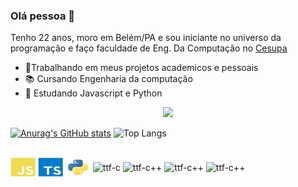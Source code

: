 ### Olá pessoa 👋

Tenho 22 anos, moro em Belém/PA e sou iniciante no universo da programação e faço faculdade de Eng. Da Computação no [Cesupa](https://www.cesupa.br/)

- 🔭Trabalhando em meus projetos academicos e pessoais
- 📚 Cursando Engenharia da computação 
- 🌱 Estudando Javascript e Python


<p align="center">
  <img src="https://cdn.discordapp.com/attachments/519597973542535181/1052353158271225876/Ld7JX4w.gif" width="1400">
</p>






[![Anurag's GitHub stats](https://github-readme-stats.vercel.app/api?username=Thiagottf&show_icons=true&theme=tokyonight&include_all_commits=true&count_private=true"/)](https://github.com//github-readme-stats) 
![Top Langs](https://github-readme-stats.vercel.app/api/top-langs/?username=Thiagottf&layout=compact&show_icons=true&theme=tokyonight)

<div style="display: inline_block"><br>
  <img align="center" alt="ttf-Js" height="30" width="40" src="https://raw.githubusercontent.com/devicons/devicon/master/icons/javascript/javascript-plain.svg">
  <img align="center" alt="ttf-Ts" height="30" width="40" src="https://raw.githubusercontent.com/devicons/devicon/master/icons/typescript/typescript-plain.svg">
  <img align="center" alt="ttf-Python" height="30" width="40" src="https://raw.githubusercontent.com/devicons/devicon/master/icons/python/python-original.svg">
  <img align="center" alt="ttf-c" height="30" width="40" src="https://cdn.jsdelivr.net/gh/devicons/devicon/icons/c/c-original.svg">
  <img align="center" alt="ttf-c++" height="30" width="40"src="https://cdn.jsdelivr.net/gh/devicons/devicon/icons/cplusplus/cplusplus-original.svg" />
  <img align="center" alt="ttf-c++" height="30" width="40"src="https://cdn.jsdelivr.net/gh/devicons/devicon/icons/html5/html5-original.svg"/>
  <img align="center" alt="ttf-c++" height="30" width="40"  src="https://cdn.jsdelivr.net/gh/devicons/devicon/icons/css3/css3-original.svg" />
          
  ##
          
          
          
           
                      
          
</div>
